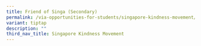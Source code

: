 ```yaml
---
title: Friend of Singa (Secondary)
permalink: /via-opportunities-for-students/singapore-kindness-movement/fos-sec/
variant: tiptap
description: ""
third_nav_title: Singapore Kindness Movement
---
```

